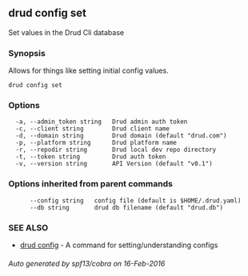 ## drud config set

Set values in the Drud Cli database

### Synopsis


Allows for things like setting initial config values.

```
drud config set
```

### Options

```
  -a, --admin_token string   Drud admin auth token
  -c, --client string        Drud client name
  -d, --domain string        Drud domain (default "drud.com")
  -p, --platform string      Drud platform name
  -r, --repodir string       Drud local dev repo directory
  -t, --token string         Drud auth token
  -v, --version string       API Version (default "v0.1")
```

### Options inherited from parent commands

```
      --config string   config file (default is $HOME/.drud.yaml)
      --db string       drud db filename (default "drud.db")
```

### SEE ALSO
* [drud config](drud_config.md)	 - A command for setting/understanding configs

###### Auto generated by spf13/cobra on 16-Feb-2016
